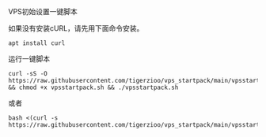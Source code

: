 VPS初始设置一键脚本

如果没有安装cURL，请先用下面命令安装。
```
apt install curl
```

运行一键脚本
```
curl -sS -O https://raw.githubusercontent.com/tigerzioo/vps_startpack/main/vpsstartpack.sh && chmod +x vpsstartpack.sh && ./vpsstartpack.sh
```
或者
```
bash <(curl -s https://raw.githubusercontent.com/tigerzioo/vps_startpack/main/vpsstartpack.sh)
```
